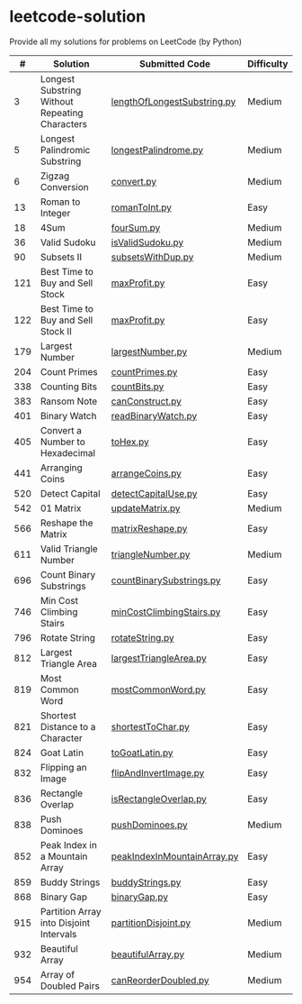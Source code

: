 # leetcode-solution
Provide all my solutions for problems on LeetCode (by Python)

|#    |Solution            |Submitted Code  |Difficulty |
|---  |---                 |---             |---        |
|3|Longest Substring Without Repeating Characters|[lengthOfLongestSubstring.py](https://github.com/Hi-dlwlrma/leetcode-solution/blob/main/solutions/python/LongestSubstringWithoutRepeatingCharacters/lengthOfLongestSubstring.py)|Medium|
|5|Longest Palindromic Substring|[longestPalindrome.py](https://github.com/Hi-dlwlrma/leetcode-solution/blob/main/solutions/python/LongestPalindromicSubstring/longestPalindrome.py)|Medium|
|6|Zigzag Conversion|[convert.py](https://github.com/Hi-dlwlrma/leetcode-solution/blob/main/solutions/python/ZigZagConversion/convert.py)|Medium|
|13|Roman to Integer|[romanToInt.py](https://github.com/Hi-dlwlrma/leetcode-solution/blob/main/solutions/python/RomantoInteger/romanToInt.py)|Easy|
|18|4Sum|[fourSum.py](https://github.com/Hi-dlwlrma/leetcode-solution/blob/main/solutions/python/4Sum/fourSum.py)|Medium|
|36|Valid Sudoku|[isValidSudoku.py](https://github.com/Hi-dlwlrma/leetcode-solution/blob/main/solutions/python/ValidSudoku/isValidSudoku.py)|Medium|
|90|Subsets II|[subsetsWithDup.py](https://github.com/Hi-dlwlrma/leetcode-solution/blob/main/solutions/python/SubsetsII/subsetsWithDup.py)|Medium|
|121|Best Time to Buy and Sell Stock|[maxProfit.py](https://github.com/Hi-dlwlrma/leetcode-solution/blob/main/solutions/python/BestTimetoBuyandSellStock/maxProfit.py)|Easy|
|122|Best Time to Buy and Sell Stock II|[maxProfit.py](https://github.com/Hi-dlwlrma/leetcode-solution/blob/main/solutions/python/BestTimetoBuyandSellStockII/maxProfit.py)|Easy|
|179|Largest Number|[largestNumber.py](https://github.com/Hi-dlwlrma/leetcode-solution/blob/main/solutions/python/LargestNumber/largestNumber.py)|Medium|
|204|Count Primes|[countPrimes.py](https://github.com/Hi-dlwlrma/leetcode-solution/blob/main/solutions/python/CountPrimes/countPrimes.py)|Easy|
|338|Counting Bits|[countBits.py](https://github.com/Hi-dlwlrma/leetcode-solution/blob/main/solutions/python/CountingBits/countBits.py)|Easy|
|383|Ransom Note|[canConstruct.py](https://github.com/Hi-dlwlrma/leetcode-solution/blob/main/solutions/python/RansomNote/canConstruct.py)|Easy|
|401|Binary Watch|[readBinaryWatch.py](https://github.com/Hi-dlwlrma/leetcode-solution/blob/main/solutions/python/BinaryWatch/readBinaryWatch.py)|Easy|
|405|Convert a Number to Hexadecimal|[toHex.py](https://github.com/Hi-dlwlrma/leetcode-solution/blob/main/solutions/python/ConvertaNumbertoHexadecimal/toHex.py)|Easy|
|441|Arranging Coins|[arrangeCoins.py](https://github.com/Hi-dlwlrma/leetcode-solution/blob/main/solutions/python/ArrangingCoins/arrangeCoins.py)|Easy|
|520|Detect Capital|[detectCapitalUse.py](https://github.com/Hi-dlwlrma/leetcode-solution/blob/main/solutions/python/DetectCapital/detectCapitalUse.py)|Easy|
|542|01 Matrix|[updateMatrix.py](https://github.com/Hi-dlwlrma/leetcode-solution/blob/main/solutions/python/01Matrix/updateMatrix.py)|Medium|
|566|Reshape the Matrix|[matrixReshape.py](https://github.com/Hi-dlwlrma/leetcode-solution/blob/main/solutions/python/ReshapetheMatrix/matrixReshape.py)|Easy|
|611|Valid Triangle Number|[triangleNumber.py](https://github.com/Hi-dlwlrma/leetcode-solution/blob/main/solutions/python/ValidTriangleNumber/triangleNumber.py)|Medium|
|696|Count Binary Substrings|[countBinarySubstrings.py](https://github.com/Hi-dlwlrma/leetcode-solution/blob/main/solutions/python/CountBinarySubstrings/countBinarySubstrings.py)|Easy|
|746|Min Cost Climbing Stairs|[minCostClimbingStairs.py](https://github.com/Hi-dlwlrma/leetcode-solution/blob/main/solutions/python/MinCostClimbingStairs/minCostClimbingStairs.py)|Easy|
|796|Rotate String|[rotateString.py](https://github.com/Hi-dlwlrma/leetcode-solution/blob/main/solutions/python/RotateString/rotateString.py)|Easy|
|812|Largest Triangle Area|[largestTriangleArea.py](https://github.com/Hi-dlwlrma/leetcode-solution/blob/main/solutions/python/LargestTriangleArea/largestTriangleArea.py)|Easy|
|819|Most Common Word|[mostCommonWord.py](https://github.com/Hi-dlwlrma/leetcode-solution/blob/main/solutions/python/MostCommonWord/mostCommonWord.py)|Easy|
|821|Shortest Distance to a Character|[shortestToChar.py](https://github.com/Hi-dlwlrma/leetcode-solution/blob/main/solutions/python/ShortestDistanceToACharacter/shortestToChar.py)|Easy|
|824|Goat Latin|[toGoatLatin.py](https://github.com/Hi-dlwlrma/leetcode-solution/blob/main/solutions/python/GoatLatin/toGoatLatin.py)|Easy|
|832|Flipping an Image|[flipAndInvertImage.py](https://github.com/Hi-dlwlrma/leetcode-solution/blob/main/solutions/python/FlippingAnImage/flipAndInvertImage.py)|Easy|
|836|Rectangle Overlap|[isRectangleOverlap.py](https://github.com/Hi-dlwlrma/leetcode-solution/blob/main/solutions/python/RectangleOverlap/isRectangleOverlap.py)|Easy|
|838|Push Dominoes|[pushDominoes.py](https://github.com/Hi-dlwlrma/leetcode-solution/blob/main/solutions/python/PushDominoes/pushDominoes.py)|Medium|
|852|Peak Index in a Mountain Array|[peakIndexInMountainArray.py](https://github.com/Hi-dlwlrma/leetcode-solution/blob/main/solutions/python/PeakIndexInAMountainArray/peakIndexInMountainArray.py)|Easy|
|859|Buddy Strings|[buddyStrings.py](https://github.com/Hi-dlwlrma/leetcode-solution/blob/main/solutions/python/BuddyStrings/buddyStrings.py)|Easy|
|868|Binary Gap|[binaryGap.py](https://github.com/Hi-dlwlrma/leetcode-solution/blob/main/solutions/python/BinaryGap/binaryGap.py)|Easy|
|915|Partition Array into Disjoint Intervals|[partitionDisjoint.py](https://github.com/Hi-dlwlrma/leetcode-solution/blob/main/solutions/python/PartitionArrayintoDisjointIntervals/partitionDisjoint.py)|Medium|
|932|Beautiful Array|[beautifulArray.py](https://github.com/Hi-dlwlrma/leetcode-solution/blob/main/solutions/python/BeautifulArray/beautifulArray.py)|Medium|
|954|Array of Doubled Pairs|[canReorderDoubled.py](https://github.com/Hi-dlwlrma/leetcode-solution/blob/main/solutions/python/ArrayofDoubledPairs/canReorderDoubled.py)|Medium|
